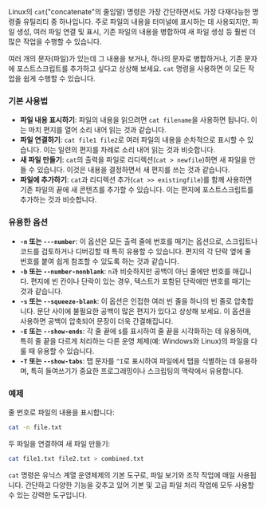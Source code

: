 Linux의 `cat`("concatenate"의 줄임말) 명령은 가장 간단하면서도 가장 다재다능한 명령줄 유틸리티 중 하나입니다. 주로 파일의 내용을 터미널에 표시하는 데 사용되지만, 파일 생성, 여러 파일 연결 및 표시, 기존 파일의 내용을 병합하여 새 파일 생성 등 훨씬 더 많은 작업을 수행할 수 있습니다.

여러 개의 문자(파일)가 있는데 그 내용을 보거나, 하나의 문자로 병합하거나, 기존 문자에 포스트스크립트를 추가하고 싶다고 상상해 보세요. `cat` 명령을 사용하면 이 모든 작업을 쉽게 수행할 수 있습니다.

### 기본 사용법

- **파일 내용 표시하기**: 파일의 내용을 읽으려면 `cat filename`을 사용하면 됩니다. 이는 마치 편지를 열어 소리 내어 읽는 것과 같습니다.
- **파일 연결하기**: `cat file1 file2`로 여러 파일의 내용을 순차적으로 표시할 수 있습니다. 이는 일련의 편지를 차례로 소리 내어 읽는 것과 비슷합니다.
- **새 파일 만들기**: `cat`의 출력을 파일로 리디렉션(`cat > newfile`)하면 새 파일을 만들 수 있습니다. 이것은 내용을 결정하면서 새 편지를 쓰는 것과 같습니다.
- **파일에 추가하기**: `cat`과 리디렉션 추가(`cat >> existingfile`)를 함께 사용하면 기존 파일의 끝에 새 콘텐츠를 추가할 수 있습니다. 이는 편지에 포스트스크립트를 추가하는 것과 비슷합니다.

### 유용한 옵션

- **`-n` 또는 `---number`**: 이 옵션은 모든 출력 줄에 번호를 매기는 옵션으로, 스크립트나 코드를 검토하거나 디버깅할 때 특히 유용할 수 있습니다. 편지의 각 단락 옆에 줄 번호를 붙여 쉽게 참조할 수 있도록 하는 것과 같습니다.
- **`-b` 또는 `--number-nonblank`**: `n`과 비슷하지만 공백이 아닌 줄에만 번호를 매깁니다. 편지에 빈 칸이나 단락이 있는 경우, 텍스트가 포함된 단락에만 번호를 매기는 것과 같습니다.
- **`-s` 또는 `--squeeze-blank`**: 이 옵션은 인접한 여러 빈 줄을 하나의 빈 줄로 압축합니다. 문단 사이에 불필요한 공백이 많은 편지가 있다고 상상해 보세요. 이 옵션을 사용하면 공백이 압축되어 문장이 더욱 간결해집니다.
- **`-E` 또는 `--show-ends`**: 각 줄 끝에 `$`를 표시하여 줄 끝을 시각화하는 데 유용하며, 특히 줄 끝을 다르게 처리하는 다른 운영 체제(예: Windows와 Linux)의 파일을 다룰 때 유용할 수 있습니다.
- **`-T` 또는 `--show-tabs`**: 탭 문자를 `^I`로 표시하여 파일에서 탭을 식별하는 데 유용하며, 특히 들여쓰기가 중요한 프로그래밍이나 스크립팅의 맥락에서 유용합니다.

### 예제

줄 번호로 파일의 내용을 표시합니다:

```bash
cat -n file.txt
```

두 파일을 연결하여 새 파일 만들기:

```bash
cat file1.txt file2.txt > combined.txt
```

`cat` 명령은 유닉스 계열 운영체제의 기본 도구로, 파일 보기와 조작 작업에 매일 사용됩니다. 간단하고 다양한 기능을 갖추고 있어 기본 및 고급 파일 처리 작업에 모두 사용할 수 있는 강력한 도구입니다.
